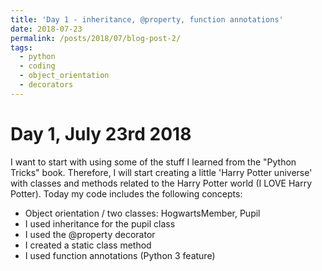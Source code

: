 ```yaml
---
title: 'Day 1 - inheritance, @property, function annotations'
date: 2018-07-23
permalink: /posts/2018/07/blog-post-2/
tags:
  - python
  - coding
  - object_orientation
  - decorators
---
```



# Day 1, July 23rd 2018

I want to start with using some of the stuff I learned from the "Python Tricks" book. Therefore, I will start creating a little 'Harry Potter universe' with classes and methods related to the Harry Potter world (I LOVE Harry Potter). Today my code includes the following concepts:   
- Object orientation / two classes: HogwartsMember, Pupil
- I used inheritance for the pupil class
- I used the @property decorator
- I created a static class method
- I used function annotations (Python 3 feature)
